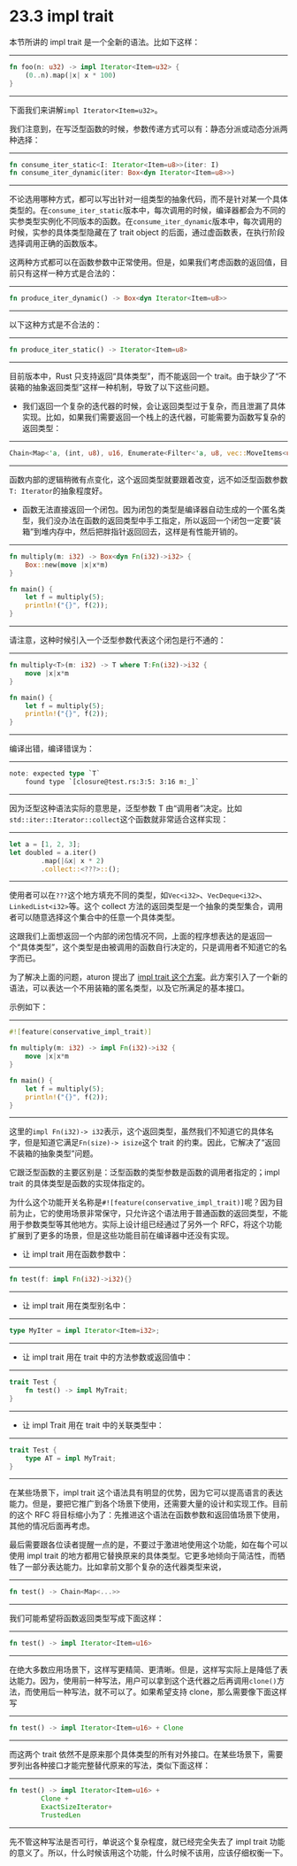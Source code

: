 # 23.3 impl trait

本节所讲的 impl trait 是一个全新的语法。比如下这样：

---

```rust
fn foo(n: u32) -> impl Iterator<Item=u32> {
    (0..n).map(|x| x * 100)
}
```

---

下面我们来讲解`impl Iterator<Item=u32>`。

我们注意到，在写泛型函数的时候，参数传递方式可以有：静态分派或动态分派两种选择：

---

```rust
fn consume_iter_static<I: Iterator<Item=u8>>(iter: I)
fn consume_iter_dynamic(iter: Box<dyn Iterator<Item=u8>>)
```

---

不论选用哪种方式，都可以写出针对一组类型的抽象代码，而不是针对某一个具体类型的。在`consume_iter_static`版本中，每次调用的时候，编译器都会为不同的实参类型实例化不同版本的函数。在`consume_iter_dynamic`版本中，每次调用的时候，实参的具体类型隐藏在了 trait object 的后面，通过虚函数表，在执行阶段选择调用正确的函数版本。

这两种方式都可以在函数参数中正常使用。但是，如果我们考虑函数的返回值，目前只有这样一种方式是合法的：

---

```rust
fn produce_iter_dynamic() -> Box<dyn Iterator<Item=u8>>
```

---

以下这种方式是不合法的：

---

```rust
fn produce_iter_static() -> Iterator<Item=u8>
```

---

目前版本中，Rust 只支持返回“具体类型”，而不能返回一个 trait。由于缺少了“不装箱的抽象返回类型”这样一种机制，导致了以下这些问题。

* 我们返回一个复杂的迭代器的时候，会让返回类型过于复杂，而且泄漏了具体实现。比如，如果我们需要返回一个栈上的迭代器，可能需要为函数写复杂的返回类型：

---

```rust
Chain<Map<'a, (int, u8), u16, Enumerate<Filter<'a, u8, vec::MoveItems<u8>>>>, SkipWhile<'a, u16, Map<'a, &u16, u16, slice::Items<u16>>>>
```

---

函数内部的逻辑稍微有点变化，这个返回类型就要跟着改变，远不如泛型函数参数`T: Iterator`的抽象程度好。

* 函数无法直接返回一个闭包。因为闭包的类型是编译器自动生成的一个匿名类型，我们没办法在函数的返回类型中手工指定，所以返回一个闭包一定要“装箱”到堆内存中，然后把胖指针返回回去，这样是有性能开销的。

---

```rust
fn multiply(m: i32) -> Box<dyn Fn(i32)->i32> {
    Box::new(move |x|x*m)
}

fn main() {
    let f = multiply(5);
    println!("{}", f(2));
}
```

---

请注意，这种时候引入一个泛型参数代表这个闭包是行不通的：

---

```rust
fn multiply<T>(m: i32) -> T where T:Fn(i32)->i32 {
    move |x|x*m
}

fn main() {
    let f = multiply(5);
    println!("{}", f(2));
}
```

---

编译出错，编译错误为：

---

```rust
note: expected type `T`
    found type `[closure@test.rs:3:5: 3:16 m:_]`
```

---

因为泛型这种语法实际的意思是，泛型参数 T 由“调用者”决定。比如`std::iter::Iterator::collect`这个函数就非常适合这样实现：

---

```rust
let a = [1, 2, 3];
let doubled = a.iter()
        .map(|&x| x * 2)
        .collect::<???>::();
```

---

使用者可以在`???`这个地方填充不同的类型，如`Vec<i32>`、`VecDeque<i32>`、`LinkedList<i32>`等。这个 collect 方法的返回类型是一个抽象的类型集合，调用者可以随意选择这个集合中的任意一个具体类型。

这跟我们上面想返回一个内部的闭包情况不同，上面的程序想表达的是返回一个“具体类型”，这个类型是由被调用的函数自行决定的，只是调用者不知道它的名字而已。

为了解决上面的问题，aturon 提出了 [impl trait 这个方案](https://github.com/rust-lang/rfcs/pull/1951)。此方案引入了一个新的语法，可以表达一个不用装箱的匿名类型，以及它所满足的基本接口。

示例如下：

---

```rust
#![feature(conservative_impl_trait)]

fn multiply(m: i32) -> impl Fn(i32)->i32 {
    move |x|x*m
}

fn main() {
    let f = multiply(5);
    println!("{}", f(2));
}
```

---

这里的`impl Fn(i32)-> i32`表示，这个返回类型，虽然我们不知道它的具体名字，但是知道它满足`Fn(size)-> isize`这个 trait 的约束。因此，它解决了“返回不装箱的抽象类型”问题。

它跟泛型函数的主要区别是：泛型函数的类型参数是函数的调用者指定的；impl trait 的具体类型是函数的实现体指定的。

为什么这个功能开关名称是`#![feature(conservative_impl_trait)]`呢？因为目前为止，它的使用场景非常保守，只允许这个语法用于普通函数的返回类型，不能用于参数类型等其他地方。实际上设计组已经通过了另外一个 RFC，将这个功能扩展到了更多的场景，但是这些功能目前在编译器中还没有实现。

* 让 impl trait 用在函数参数中：

---

```rust
fn test(f: impl Fn(i32)->i32){}
```

---

* 让 impl trait 用在类型别名中：

---

```rust
type MyIter = impl Iterator<Item=i32>;
```

---

* 让 impl trait 用在 trait 中的方法参数或返回值中：

---

```rust
trait Test {
    fn test() -> impl MyTrait;
}
```

---

* 让 impl Trait 用在 trait 中的关联类型中：

---

```rust
trait Test {
    type AT = impl MyTrait;
}
```

---

在某些场景下，impl trait 这个语法具有明显的优势，因为它可以提高语言的表达能力。但是，要把它推广到各个场景下使用，还需要大量的设计和实现工作。目前的这个 RFC 将目标缩小为了：先推进这个语法在函数参数和返回值场景下使用，其他的情况后面再考虑。

最后需要跟各位读者提醒一点的是，不要过于激进地使用这个功能，如在每个可以使用 impl trait 的地方都用它替换原来的具体类型。它更多地倾向于简洁性，而牺牲了一部分表达能力。比如拿前文那个复杂的迭代器类型来说，

---

```rust
fn test() -> Chain<Map<...>>
```

---

我们可能希望将函数返回类型写成下面这样：

---

```rust
fn test() -> impl Iterator<Item=u16>
```

---

在绝大多数应用场景下，这样写更精简、更清晰。但是，这样写实际上是降低了表达能力。因为，使用前一种写法，用户可以拿到这个迭代器之后再调用`clone()`方法，而使用后一种写法，就不可以了。如果希望支持 clone，那么需要像下面这样写

---

```rust
fn test() -> impl Iterator<Item=u16> + Clone
```

---

而这两个 trait 依然不是原来那个具体类型的所有对外接口。在某些场景下，需要罗列出各种接口才能完整替代原来的写法，类似下面这样：

---

```rust
fn test() -> impl Iterator<Item=u16> +
        Clone +
        ExactSizeIterator+
        TrustedLen
```

---

先不管这种写法是否可行，单说这个复杂程度，就已经完全失去了 impl trait 功能的意义了。所以，什么时候该用这个功能，什么时候不该用，应该仔细权衡一下。

